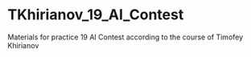 # TKhirianov_19_AI_Contest
Materials for practice 19 AI Contest according to the course of Timofey Khirianov
